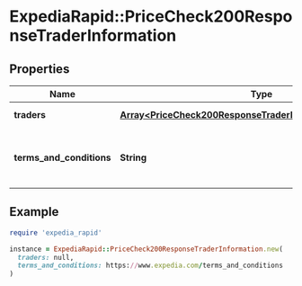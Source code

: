 # ExpediaRapid::PriceCheck200ResponseTraderInformation

## Properties

| Name | Type | Description | Notes |
| ---- | ---- | ----------- | ----- |
| **traders** | [**Array&lt;PriceCheck200ResponseTraderInformationTradersInner&gt;**](PriceCheck200ResponseTraderInformationTradersInner.md) | An array of traders. | [optional] |
| **terms_and_conditions** | **String** | The url linking to the full text terms and conditions. |  |

## Example

```ruby
require 'expedia_rapid'

instance = ExpediaRapid::PriceCheck200ResponseTraderInformation.new(
  traders: null,
  terms_and_conditions: https://www.expedia.com/terms_and_conditions
)
```

